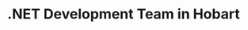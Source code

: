 ---
title: .NET Development Team in Hobart
permalink: /landings/locations/hobart/developer/-net
technology: .NET
location: Hobart
---